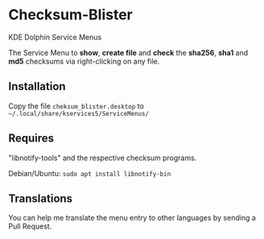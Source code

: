 # Checksum-Blister
KDE Dolphin Service Menus

The Service Menu to **show**, **create file** and **check** the **sha256**, **sha1** and **md5** checksums via right-clicking on any file.

## Installation
Copy the file ```cheksum_blister.desktop``` to ```~/.local/share/kservices5/ServiceMenus/```

## Requires
"libnotify-tools" and the respective checksum programs.

Debian/Ubuntu: ```sudo apt install libnotify-bin```

## Translations
You can help me translate the menu entry to other languages by sending a Pull Request.
